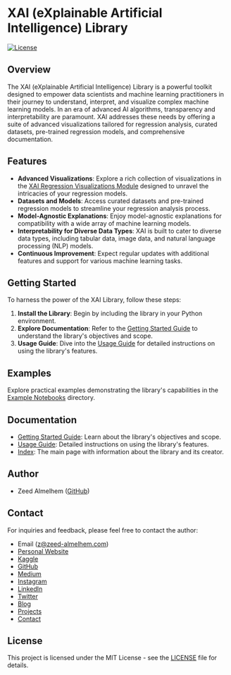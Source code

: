 # XAI (eXplainable Artificial Intelligence) Library

[![License](https://img.shields.io/badge/license-MIT-blue.svg)](https://opensource.org/licenses/MIT)

## Overview

The XAI (eXplainable Artificial Intelligence) Library is a powerful toolkit designed to empower data scientists and machine learning practitioners in their journey to understand, interpret, and visualize complex machine learning models. In an era of advanced AI algorithms, transparency and interpretability are paramount. XAI addresses these needs by offering a suite of advanced visualizations tailored for regression analysis, curated datasets, pre-trained regression models, and comprehensive documentation.

## Features

- **Advanced Visualizations**: Explore a rich collection of visualizations in the [XAI Regression Visualizations Module](https://github.com/Zeed-Almelhem/XAI/blob/main/xai/regression/visualizations/__init__.py) designed to unravel the intricacies of your regression models.
- **Datasets and Models**: Access curated datasets and pre-trained regression models to streamline your regression analysis process.
- **Model-Agnostic Explanations**: Enjoy model-agnostic explanations for compatibility with a wide array of machine learning models.
- **Interpretability for Diverse Data Types**: XAI is built to cater to diverse data types, including tabular data, image data, and natural language processing (NLP) models.
- **Continuous Improvement**: Expect regular updates with additional features and support for various machine learning tasks.

## Getting Started

To harness the power of the XAI Library, follow these steps:

1. **Install the Library**: Begin by including the library in your Python environment.
2. **Explore Documentation**: Refer to the [Getting Started Guide](https://github.com/Zeed-Almelhem/XAI/blob/main/docs/getting_started.md) to understand the library's objectives and scope.
3. **Usage Guide**: Dive into the [Usage Guide](https://github.com/Zeed-Almelhem/XAI/blob/main/docs/usage_guide.md) for detailed instructions on using the library's features.

## Examples

Explore practical examples demonstrating the library's capabilities in the [Example Notebooks](https://github.com/Zeed-Almelhem/XAI/blob/main/examples/Examples.ipynb) directory.

## Documentation

- [Getting Started Guide](https://github.com/Zeed-Almelhem/XAI/blob/main/docs/getting_started.md): Learn about the library's objectives and scope.
- [Usage Guide](https://github.com/Zeed-Almelhem/XAI/blob/main/docs/usage_guide.md): Detailed instructions on using the library's features.
- [Index](https://github.com/Zeed-Almelhem/XAI/blob/main/docs/index.md): The main page with information about the library and its creator.

## Author

- Zeed Almelhem ([GitHub](https://github.com/Zeed-Almelhem))

## Contact

For inquiries and feedback, please feel free to contact the author:

- Email (z@zeed-almelhem.com)
- [Personal Website](https://www.zeed-almelhem.com/)
- [Kaggle](https://www.kaggle.com/zeeda1melhem)
- [GitHub](https://github.com/Zeed-Almelhem)
- [Medium](https://medium.com/@zeed.almelhem)
- [Instagram](https://www.instagram.com/zeed_almelhem/)
- [LinkedIn](https://www.linkedin.com/in/zeed-almelhem/)
- [Twitter](https://twitter.com/Zeed_almelhem)
- [Blog](https://www.zeed-almelhem.com/blog)
- [Projects](https://www.zeed-almelhem.com/projects)
- [Contact](https://www.zeed-almelhem.com/contact)

## License

This project is licensed under the MIT License - see the [LICENSE](LICENSE) file for details.
